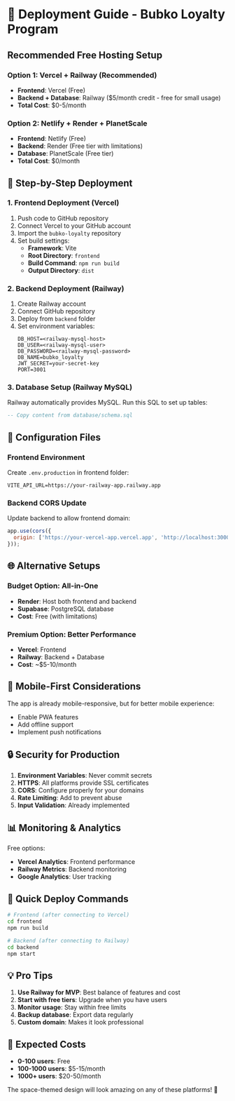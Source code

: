 # 🚀 Deployment Guide - Bubko Loyalty Program

## Recommended Free Hosting Setup

### Option 1: Vercel + Railway (Recommended)
- **Frontend**: Vercel (Free)
- **Backend + Database**: Railway ($5/month credit - free for small usage)
- **Total Cost**: $0-5/month

### Option 2: Netlify + Render + PlanetScale
- **Frontend**: Netlify (Free)
- **Backend**: Render (Free tier with limitations)
- **Database**: PlanetScale (Free tier)
- **Total Cost**: $0/month

## 🎯 Step-by-Step Deployment

### 1. Frontend Deployment (Vercel)

1. Push code to GitHub repository
2. Connect Vercel to your GitHub account
3. Import the `bubko-loyalty` repository
4. Set build settings:
   - **Framework**: Vite
   - **Root Directory**: `frontend`
   - **Build Command**: `npm run build`
   - **Output Directory**: `dist`

### 2. Backend Deployment (Railway)

1. Create Railway account
2. Connect GitHub repository
3. Deploy from `backend` folder
4. Set environment variables:
   ```
   DB_HOST=<railway-mysql-host>
   DB_USER=<railway-mysql-user>
   DB_PASSWORD=<railway-mysql-password>
   DB_NAME=bubko_loyalty
   JWT_SECRET=your-secret-key
   PORT=3001
   ```

### 3. Database Setup (Railway MySQL)

Railway automatically provides MySQL. Run this SQL to set up tables:

```sql
-- Copy content from database/schema.sql
```

## 🔧 Configuration Files

### Frontend Environment
Create `.env.production` in frontend folder:
```
VITE_API_URL=https://your-railway-app.railway.app
```

### Backend CORS Update
Update backend to allow frontend domain:
```javascript
app.use(cors({
  origin: ['https://your-vercel-app.vercel.app', 'http://localhost:3000']
}));
```

## 🌐 Alternative Setups

### Budget Option: All-in-One
- **Render**: Host both frontend and backend
- **Supabase**: PostgreSQL database
- **Cost**: Free (with limitations)

### Premium Option: Better Performance
- **Vercel**: Frontend
- **Railway**: Backend + Database
- **Cost**: ~$5-10/month

## 📱 Mobile-First Considerations

The app is already mobile-responsive, but for better mobile experience:
- Enable PWA features
- Add offline support
- Implement push notifications

## 🔒 Security for Production

1. **Environment Variables**: Never commit secrets
2. **HTTPS**: All platforms provide SSL certificates
3. **CORS**: Configure properly for your domains
4. **Rate Limiting**: Add to prevent abuse
5. **Input Validation**: Already implemented

## 📊 Monitoring & Analytics

Free options:
- **Vercel Analytics**: Frontend performance
- **Railway Metrics**: Backend monitoring
- **Google Analytics**: User tracking

## 🚀 Quick Deploy Commands

```bash
# Frontend (after connecting to Vercel)
cd frontend
npm run build

# Backend (after connecting to Railway)
cd backend
npm start
```

## 💡 Pro Tips

1. **Use Railway for MVP**: Best balance of features and cost
2. **Start with free tiers**: Upgrade when you have users
3. **Monitor usage**: Stay within free limits
4. **Backup database**: Export data regularly
5. **Custom domain**: Makes it look professional

## 🎯 Expected Costs

- **0-100 users**: Free
- **100-1000 users**: $5-15/month
- **1000+ users**: $20-50/month

The space-themed design will look amazing on any of these platforms! 🌟